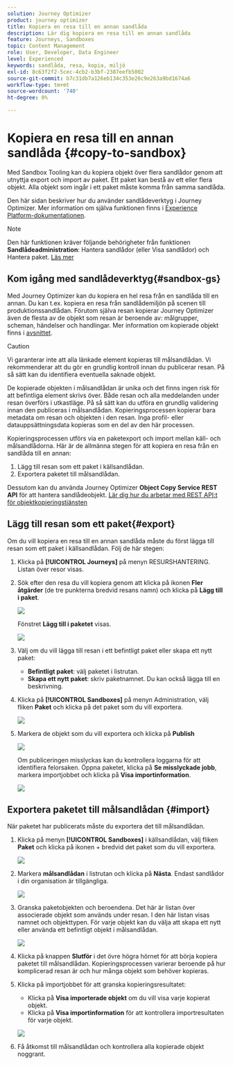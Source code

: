 ```yaml
---
solution: Journey Optimizer
product: journey optimizer
title: Kopiera en resa till en annan sandlåda
description: Lär dig kopiera en resa till en annan sandlåda
feature: Journeys, Sandboxes
topic: Content Management
role: User, Developer, Data Engineer
level: Experienced
keywords: sandlåda, resa, kopia, miljö
exl-id: 8c63f2f2-5cec-4cb2-b3bf-2387eefb5002
source-git-commit: b7c31db7a126eb134c353e26c9e263a9bd1674a6
workflow-type: tm+mt
source-wordcount: '740'
ht-degree: 0%

---
```


# Kopiera en resa till en annan sandlåda {#copy-to-sandbox}

<!--
>[!CONTEXTUALHELP]
>id="ajo_journey_copy_main"
>title="Copy a journey to another sandbox"
>abstract="Journey Optimizer allows you to copy an entire journey from one sandbox to another. For example, you can copy a journey from the Stage sandbox environment to your Production sandbox. In addition to the Journey itself, Journey Optimizer also copies most of the objects the journey depends on."

>[!CONTEXTUALHELP]
>id="ajo_journey_copy_sandbox_details"
>title="Sandbox details"
>abstract="Select the destination sandbox you want to copy the journey to. Only sandboxes within your organization are available."

>[!CONTEXTUALHELP]
>id="ajo_journey_copy_object_details"
>title="Object details"
>abstract="This is the journey you are going to copy."

>[!CONTEXTUALHELP]
>id="ajo_journey_copy_dependent_objects"
>title="Dependent objects"
>abstract="This is the list of associated objects used in the journey. This list displays the name, the object type, as well as the internal Journey Optimizer ID."
-->

Med Sandbox Tooling kan du kopiera objekt över flera sandlådor genom att utnyttja export och import av paket. Ett paket kan bestå av ett eller flera objekt. Alla objekt som ingår i ett paket måste komma från samma sandlåda.

Den här sidan beskriver hur du använder sandlådeverktyg i Journey Optimizer. Mer information om själva funktionen finns i [Experience Platform-dokumentationen](https://experienceleague.adobe.com/docs/experience-platform/sandbox/ui/sandbox-tooling.html).

>[!NOTE]
>
>Den här funktionen kräver följande behörigheter från funktionen **Sandlådeadministration**: Hantera sandlådor (eller Visa sandlådor) och Hantera paket. [Läs mer](../administration/ootb-permissions.md)

## Kom igång med sandlådeverktyg{#sandbox-gs}

Med Journey Optimizer kan du kopiera en hel resa från en sandlåda till en annan. Du kan t.ex. kopiera en resa från sandlådemiljön på scenen till produktionssandlådan. Förutom själva resan kopierar Journey Optimizer även de flesta av de objekt som resan är beroende av: målgrupper, scheman, händelser och handlingar. Mer information om kopierade objekt finns i [avsnittet](https://experienceleague.adobe.com/docs/experience-platform/sandbox/ui/sandbox-tooling.html#abobe-journey-optimizer-objects).

>[!CAUTION]
>
>Vi garanterar inte att alla länkade element kopieras till målsandlådan. Vi rekommenderar att du gör en grundlig kontroll innan du publicerar resan. På så sätt kan du identifiera eventuella saknade objekt.

De kopierade objekten i målsandlådan är unika och det finns ingen risk för att befintliga element skrivs över. Både resan och alla meddelanden under resan överförs i utkastläge. På så sätt kan du utföra en grundlig validering innan den publiceras i målsandlådan. Kopieringsprocessen kopierar bara metadata om resan och objekten i den resan. Inga profil- eller datauppsättningsdata kopieras som en del av den här processen.

Kopieringsprocessen utförs via en paketexport och import mellan käll- och målsandlådorna. Här är de allmänna stegen för att kopiera en resa från en sandlåda till en annan:

1. Lägg till resan som ett paket i källsandlådan.
1. Exportera paketet till målsandlådan.

Dessutom kan du använda Journey Optimizer **Object Copy Service REST API** för att hantera sandlådeobjekt. [Lär dig hur du arbetar med REST API:t för objektkopieringstjänsten](https://developer.adobe.com/journey-optimizer-apis/references/sandbox/)

## Lägg till resan som ett paket{#export}

Om du vill kopiera en resa till en annan sandlåda måste du först lägga till resan som ett paket i källsandlådan. Följ de här stegen:

1. Klicka på **[!UICONTROL Journeys]** på menyn RESURSHANTERING. Listan över resor visas.

1. Sök efter den resa du vill kopiera genom att klicka på ikonen **Fler åtgärder** (de tre punkterna bredvid resans namn) och klicka på **Lägg till i paket**.

   ![](assets/journey-sandbox1.png)

   Fönstret **Lägg till i paketet** visas.

   ![](assets/journey-sandbox2.png)

1. Välj om du vill lägga till resan i ett befintligt paket eller skapa ett nytt paket:

   * **Befintligt paket**: välj paketet i listrutan.
   * **Skapa ett nytt paket**: skriv paketnamnet. Du kan också lägga till en beskrivning.

1. Klicka på **[!UICONTROL Sandboxes]** på menyn Administration, välj fliken **Paket** och klicka på det paket som du vill exportera.

   ![](assets/journey-sandbox3.png)

1. Markera de objekt som du vill exportera och klicka på **Publish**

   ![](assets/journey-sandbox4.png)

   Om publiceringen misslyckas kan du kontrollera loggarna för att identifiera felorsaken. Öppna paketet, klicka på **Se misslyckade jobb**, markera importjobbet och klicka på **Visa importinformation**.

   ![](assets/journey-sandbox9.png)

## Exportera paketet till målsandlådan {#import}

När paketet har publicerats måste du exportera det till målsandlådan.

1. Klicka på menyn **[!UICONTROL Sandboxes]** i källsandlådan, välj fliken **Paket** och klicka på ikonen + bredvid det paket som du vill exportera.

   ![](assets/journey-sandbox5.png)

1. Markera **målsandlådan** i listrutan och klicka på **Nästa**. Endast sandlådor i din organisation är tillgängliga.

   ![](assets/journey-sandbox6.png)

1. Granska paketobjekten och beroendena. Det här är listan över associerade objekt som används under resan. I den här listan visas namnet och objekttypen. För varje objekt kan du välja att skapa ett nytt eller använda ett befintligt objekt i målsandlådan.

   ![](assets/journey-sandbox7.png)

1. Klicka på knappen **Slutför** i det övre högra hörnet för att börja kopiera paketet till målsandlådan. Kopieringsprocessen varierar beroende på hur komplicerad resan är och hur många objekt som behöver kopieras.

1. Klicka på importjobbet för att granska kopieringsresultatet:

   * Klicka på **Visa importerade objekt** om du vill visa varje kopierat objekt.
   * Klicka på **Visa importinformation** för att kontrollera importresultaten för varje objekt.

   ![](assets/journey-sandbox8.png)

1. Få åtkomst till målsandlådan och kontrollera alla kopierade objekt noggrant.
